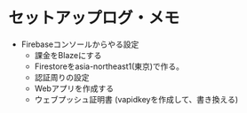# セットアップログ・メモ

- Firebaseコンソールからやる設定
  - 課金をBlazeにする
  - Firestoreをasia-northeast1(東京)で作る。
  - 認証周りの設定
  - Webアプリを作成する
  - ウェブプッシュ証明書 (vapidkeyを作成して、書き換える)
